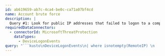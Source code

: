 ```yaml
---
id: ab619659-ab7c-4ca4-be0c-ca71a07bf4cd
name: Account brute force
description: |
  Query #1: Look for public IP addresses that failed to logon to a computer multiple times, using multiple accounts, and eventually succeeded.
requiredDataConnectors:
  - connectorId: MicrosoftThreatProtection
    dataTypes:
      - DeviceLogonEvents
query: "```kusto\nDeviceLogonEvents\n| where isnotempty(RemoteIP) \n    and AccountName !endswith \"$\"\n    and RemoteIPType == \"Public\"\n| extend Account=strcat(AccountDomain, \"\\\\\", AccountName)\n| summarize \n    Successful=countif(ActionType == \"LogonSuccess\"),\n    Failed = countif(ActionType == \"LogonFailed\"),\n    FailedAccountsCount = dcountif(Account, ActionType == \"LogonFailed\"),\n    SuccessfulAccountsCount = dcountif(Account, ActionType == \"LogonSuccess\"),\n    FailedAccounts = makeset(iff(ActionType == \"LogonFailed\", Account, \"\"), 5),\n    SuccessfulAccounts = makeset(iff(ActionType == \"LogonSuccess\", Account, \"\"), 5)\n    by DeviceName, RemoteIP, RemoteIPType\n| where Failed > 10 and Successful > 0 and FailedAccountsCount > 2 and SuccessfulAccountsCount == 1\n```"
---
```


